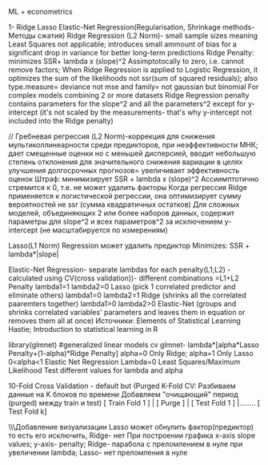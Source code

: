 ML + econometrics

1- Ridge Lasso Elastic-Net Regression(Regularisation, Shrinkage methods- Методы сжатия)
Ridge Regression (L2 Norm)- small sample sizes meaning Least Squares not applicable; introduces small ammount of bias for a significant drop in variance for better long-term predictions
Ridge Penalty: minimizes SSR+ lambda x (slope)^2
Assimptotocally to zero, i.e. cannot remove factors; 
When Ridge Regression is applied to Logistic Regression, it optimizes the sum of the likelihoods not ssr(sum of squared residuals); also type.measure= deviance not mse and family= not gaussian but binomial
For complex models combining 2 or more datasets Ridge Regression penalty contains parameters for the slope^2 and all the parameters^2 except for y-intercept (it's not scaled by the measurements- that's why y-intercept not included into the Ridge penalty)

// Гребневая регрессия (L2 Norm)-коррекция для снижения мультиколлинеарности среди предикторов, при неэффективности МНК; дает смещенные оценки но с меньшей дисперсией, вводит небольшую степень отклонения для значительного снижения вариации в целях улучшения долгосрочных прогнозов= увеличивает эффективность оценок
Штраф: минимизирует SSR + lambda x (slope)^2
Ассиимптотично стремится к 0, т.е. не может удалить факторы
Когда регрессия Ridge применяется к логистической регрессии, она оптимизирует сумму вероятностей не ssr (сумма квадратичных остатков)
Для сложных моделей, объединяющих 2 или более наборов данных, содержит параметры для slope^2 и всех параметров^2 за исключением у-intercept (не масштабируется по измерениям)

Lasso(L1 Norm) Regression
может удалить предиктор
Minimizes: SSR + lambda*|slope|

Elastic-Net Regression- separate lambdas for each penalty(L1;L2) -calculated using CV(cross validation))- different combinations
=L1+L2 Penalty
lambda1=1 lambda2=0 Lasso (pick 1 correlated predictor and eliminate others)
lambda1=0 lambda2=1 Ridge (shrinks all the correlated paaremters together)
lambda1>0 lambda2>0 Elastic-Net (groups and shrinks correlated variables' parameters and leaves them in equation or removes them all at once)
Источники: Elements of Statistical Learning Hastie; Introduction to statistical learning in R

library(glmnet) #generalized linear models
cv glmnet- lambda*[alpha*Lasso Penalty+(1-alpha)*Ridge Penalty]
alpha=0 Only Ridge; alpha=1 Only Lasso
0<alpha<1 Elastic Net Regression
Lambda=0 Least Squares/Maximum Likelihood
Test different values for lambda and alpha

10-Fold Cross Validation - default but 
(Purged K-Fold CV:
Разбиваем данные на K блоков по времени
Добавляем "очищающий" период (purged) между train и test)
[ Train Fold 1 ] | [ Purge ] | [ Test Fold 1 ] |........ [ Test Fold k] 

\\\\\\Добавление визуализации
Lasso может обнулить фактор(предиктор) то есть его исключить, Ridge- нет
При построении графика x-axis slope values; y-axis- penalty; Ridge- парабола с преломлением в нуле при увеличении lambda; Lasso- нет преломления в нуле
